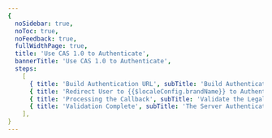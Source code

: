 ```yaml
---
{
  noSidebar: true,
  noToc: true,
  noFeedback: true,
  fullWidthPage: true,
  title: 'Use CAS 1.0 to Authenticate',
  bannerTitle: 'Use CAS 1.0 to Authenticate',
  steps:
    [
      { title: 'Build Authentication URL', subTitle: 'Build Authentication URL and Guide Users to Visit' },
      { title: 'Redirect User to {{$localeConfig.brandName}} to Authenticate', subTitle: 'Guide User to Visit Login URL and Redirect User to {{$localeConfig.brandName}} to Authenticate' },
      { title: 'Processing the Callback', subTitle: 'Validate the Legality of the Ticket in Backend' },
      { title: 'Validation Complete', subTitle: 'The Server Authenticates User Identity and Executes Following Flow' },
    ],
}
---
```


<IntegrationDetail/>
